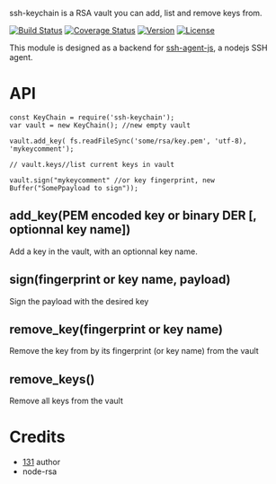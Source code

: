 
ssh-keychain is a RSA vault you can add, list and remove keys from.

[![Build Status](https://travis-ci.org/131/ssh-keychain.svg?branch=master)](https://travis-ci.org/131/ssh-keychain)
[![Coverage Status](https://coveralls.io/repos/github/131/ssh-keychain/badge.svg?branch=master)](https://coveralls.io/github/131/ssh-keychain?branch=master)
[![Version](https://img.shields.io/npm/v/ssh-keychain.svg)](https://www.npmjs.com/package/ssh-keychain)
[![License](https://img.shields.io/badge/license-MIT-blue.svg)](http://opensource.org/licenses/MIT)

This module is designed as a backend for [ssh-agent-js](https://github.com/131/ssh-agent-js), a nodejs SSH agent.


# API
```
const KeyChain = require('ssh-keychain');
var vault = new KeyChain(); //new empty vault

vault.add_key( fs.readFileSync('some/rsa/key.pem', 'utf-8), 'mykeycomment');

// vault.keys//list current keys in vault

vault.sign("mykeycomment" //or key fingerprint, new Buffer("SomePpayload to sign"));
```

## add_key(PEM encoded key or binary DER [, optionnal key name])
Add a key in the vault, with an optionnal key name.

## sign(fingerprint or key name, payload)
Sign the payload with the desired key

## remove_key(fingerprint or key name)
Remove the key from by its fingerprint (or key name) from the vault

## remove_keys()
Remove all keys from the vault



# Credits
* [131](https://github.com/131) author
* node-rsa